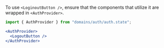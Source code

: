 To use `<LoginoutButton />`, ensure that the components that utilize it are wrapped in `<AuthProvider>`.

```jsx
import { AuthProvider } from "domains/auth/auth.state";

<AuthProvider>
  <LogoutButton />
</AuthProvider>
```
